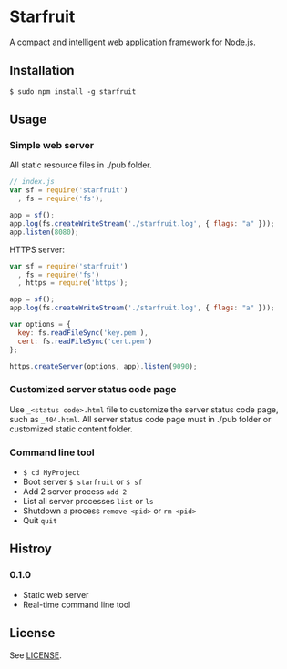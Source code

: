 # Starfruit
A compact and intelligent web application framework for Node.js.

## Installation
```
$ sudo npm install -g starfruit
```

## Usage
### Simple web server
All static resource files in ./pub folder.
```javascript
// index.js
var sf = require('starfruit')
  , fs = require('fs');

app = sf();
app.log(fs.createWriteStream('./starfruit.log', { flags: "a" }));
app.listen(8080);
```

HTTPS server:
```javascript
var sf = require('starfruit')
  , fs = require('fs')
  , https = require('https');

app = sf();
app.log(fs.createWriteStream('./starfruit.log', { flags: "a" }));

var options = {
  key: fs.readFileSync('key.pem'),
  cert: fs.readFileSync('cert.pem')
};

https.createServer(options, app).listen(9090);
```

### Customized server status code page
Use ```_<status code>.html``` file to customize the server status code page, such as ```_404.html```. All server status code page must in ./pub folder or customized static content folder.

### Command line tool
* ```$ cd MyProject```
* Boot server ```$ starfruit``` or ```$ sf```
* Add 2 server process ```add 2```
* List all server processes ```list``` or ```ls```
* Shutdown a process ```remove <pid>``` or ```rm <pid>```
* Quit ```quit```

## Histroy
### 0.1.0
+ Static web server
+ Real-time command line tool

## License
See [LICENSE](https://github.com/kankungyip/starfruit/blob/master/LICENSE).
